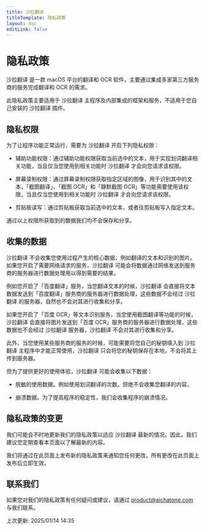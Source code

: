 ```yaml
---
title: 沙拉翻译
titleTemplate: 隐私政策
layout: doc
editLink: false
---
```


# 隐私政策

沙拉翻译 是一款 macOS 平台的翻译和 OCR 软件，主要通过集成多家第三方服务商的服务完成翻译和 OCR 的需求。

此隐私政策主要适用于 沙拉翻译 主程序及内部集成的框架和服务，不适用于您自己安装的 沙拉翻译 插件。

## 隐私权限

为了让程序功能正常运行，需要为 沙拉翻译 开启下列隐私权限：

- 辅助功能权限：通过辅助功能权限获取当前选中的文本，用于实现划词翻译相关功能，当且仅当您使用到相关功能时 沙拉翻译 才会向您请求该权限。

- 屏幕录制权限：通过屏幕录制权限获取指定区域的图像，用于识别其中的文本，「截图翻译」、「截图 OCR」和「静默截图 OCR」等功能需要使用该权限，当且仅当您使用到相关功能时 沙拉翻译 才会向您请求该权限。

- 剪贴板读写：通过剪贴板获取当前选中的文本，或者往剪贴板写入指定文本。

通过以上权限所获取到的数据我们均不会保存和分享。

## 收集的数据

沙拉翻译 不会收集您使用过程产生的核心数据，例如翻译的文本和识别的图片。如果您开启了需要网络请求的服务，沙拉翻译 可能会将数据通过网络发送到服务商的服务器进行数据处理用以得到需要的结果。

例如您开启了「百度翻译」服务，当您翻译文本的时候，沙拉翻译 会直接将文本数据发送到「百度翻译」服务商的服务器进行数据处理，这些数据不会经过 沙拉翻译 的服务器，自然也不会对其进行收集和分享。

如果您开启了「百度 OCR」等文本识别服务，当您使用截图翻译等功能的时候，沙拉翻译 会直接将图片发送到「百度 OCR」服务商的服务器进行数据处理，这些数据也不会经过 沙拉翻译 服务器，沙拉翻译 不会对其进行收集和分享。

此外，当您使用某些服务商的服务的时候，可能需要将您自己的秘钥填入到 沙拉翻译 主程序中才能正常使用，沙拉翻译 只会将您的秘钥保存在本地，不会将其上传到服务器。

但为了提供更好的使用体验，沙拉翻译 可能会收集以下数据：

- 脱敏的使用数据。例如使用划词翻译的次数，但绝不会收集您翻译的内容。

- 崩溃数据。为了提高程序的稳定性，我们会收集程序的崩溃情况。

## 隐私政策的变更

我们可能会不时地更新我们的隐私政策以适应 沙拉翻译 最新的情况。因此，我们建议您定期查看本页面以了解最新的内容。

我们将通过在此页面上发布新的隐私政策来通知您任何更改。所有更改在此页面上发布后立即生效。

## 联系我们

如果您对我们的隐私政策有任何疑问或建议，请通过 <a href="mailto:product@aichatone.com">product@aichatone.com</a> 与我们联系。

上次更新: 2025/01/14 14:35

